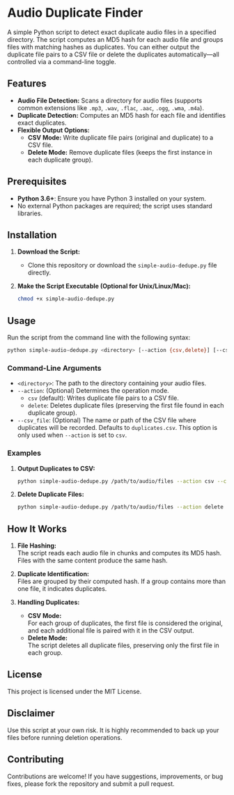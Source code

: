 # Audio Duplicate Finder

A simple Python script to detect exact duplicate audio files in a specified directory. The script computes an MD5 hash for each audio file and groups files with matching hashes as duplicates. You can either output the duplicate file pairs to a CSV file or delete the duplicates automatically—all controlled via a command-line toggle.

## Features

- **Audio File Detection:** Scans a directory for audio files (supports common extensions like `.mp3`, `.wav`, `.flac`, `.aac`, `.ogg`, `.wma`, `.m4a`).
- **Duplicate Detection:** Computes an MD5 hash for each file and identifies exact duplicates.
- **Flexible Output Options:**
  - **CSV Mode:** Write duplicate file pairs (original and duplicate) to a CSV file.
  - **Delete Mode:** Remove duplicate files (keeps the first instance in each duplicate group).

## Prerequisites

- **Python 3.6+**: Ensure you have Python 3 installed on your system.
- No external Python packages are required; the script uses standard libraries.

## Installation

1. **Download the Script:**
   - Clone this repository or download the `simple-audio-dedupe.py` file directly.

2. **Make the Script Executable (Optional for Unix/Linux/Mac):**
   ```bash
   chmod +x simple-audio-dedupe.py
   ```


## Usage

Run the script from the command line with the following syntax:

```bash
python simple-audio-dedupe.py <directory> [--action {csv,delete}] [--csv_file CSV_FILE]
```

### Command-Line Arguments

- `<directory>`: The path to the directory containing your audio files.
- `--action`: (Optional) Determines the operation mode.
  - `csv` (default): Writes duplicate file pairs to a CSV file.
  - `delete`: Deletes duplicate files (preserving the first file found in each duplicate group).
- `--csv_file`: (Optional) The name or path of the CSV file where duplicates will be recorded. Defaults to `duplicates.csv`. This option is only used when `--action` is set to `csv`.

### Examples

1. **Output Duplicates to CSV:**
   ```bash
   python simple-audio-dedupe.py /path/to/audio/files --action csv --csv_file duplicates.csv
   ```

2. **Delete Duplicate Files:**
   ```bash
   python simple-audio-dedupe.py /path/to/audio/files --action delete
   ```

## How It Works

1. **File Hashing:**  
   The script reads each audio file in chunks and computes its MD5 hash. Files with the same content produce the same hash.

2. **Duplicate Identification:**  
   Files are grouped by their computed hash. If a group contains more than one file, it indicates duplicates.

3. **Handling Duplicates:**
   - **CSV Mode:**  
     For each group of duplicates, the first file is considered the original, and each additional file is paired with it in the CSV output.
   - **Delete Mode:**  
     The script deletes all duplicate files, preserving only the first file in each group.

## License

This project is licensed under the MIT License.

## Disclaimer

Use this script at your own risk. It is highly recommended to back up your files before running deletion operations.

## Contributing

Contributions are welcome! If you have suggestions, improvements, or bug fixes, please fork the repository and submit a pull request.